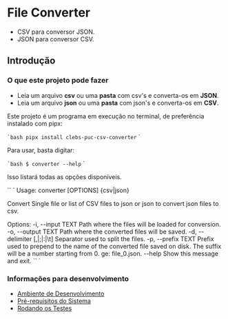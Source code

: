 # File Converter

- CSV para conversor JSON.
- JSON para conversor CSV.

## Introdução

### O que este projeto pode fazer

- Leia um arquivo **csv** ou uma **pasta** com csv's e converta-os em **JSON**.
- Leia um arquivo **json** ou uma **pasta** com json's e converta-os em **CSV**.

Este projeto é um programa em execução no terminal, de preferência instalado com pipx:

`` `bash
pipx install clebs-puc-csv-converter
`` `

Para usar, basta digitar:

`` `bash
$ converter --help
`` `

Isso listará todas as opções disponíveis.

`` `
Usage: converter [OPTIONS] {csv|json}

  Convert Single file or list of CSV files to json or json to convert json
  files to csv.

Options:
  -i, --input TEXT            Path where the files will be loaded for conversion.
  -o, --output TEXT           Path where the converted files will be saved.
  -d, --delimiter [,|;|:|\t]  Separator used to split the files.
  -p, --prefix TEXT           Prefix used to prepend to the name of the converted
                            file saved on disk. The suffix will be a number
                            starting from 0. ge: file_0.json.
  --help                      Show this message and exit.
`` `

### Informações para desenvolvimento 

* [Ambiente de Desenvolvimento](./development/environment.md)
* [Pré-requisitos do Sistema](./development/pre-requisitos.md)
* [Rodando os Testes](./development/testes.md)
